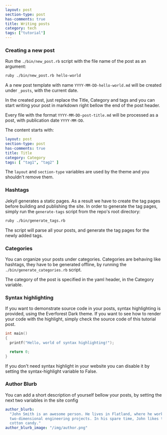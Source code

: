 ```yaml
---
layout: post
section-type: post
has-comments: true
title: Writing posts
category: tech
tags: ["tutorial"]
---
```


### Creating a new post

Run the `./bin/new_post.rb` script with the file name of the post as an
argument:

```bash
ruby ./bin/new_post.rb hello-world
```

A a new post template with name `YYYY-MM-DD-hello-world.md` will be created under
`_posts`, with the current date.

In the created post, just replace the Title, Category and tags and you can start
writing your post in markdown right bellow the end of the post header.

Every file with the format `YYYY-MM-DD-post-title.md` will be processed as a
post, with publication date `YYYY-MM-DD`.

The content starts with:

```yaml
layout: post
section-type: post
has-comments: true
title: Title
category: Category
tags: [ "tag1", "tag2" ]
```

The `layout` and `section-type` variables are used by the theme and you
shouldn't remove them.

### Hashtags

Jekyll generates a static pages. As a result we have to create the tag pages
before building and publishing the site. In order to generate the tag pages,
simply run the `generate-tags` script from the repo's root directory:

```bash
ruby ./bin/generate_tags.rb
```

The script will parse all your posts, and generate the tag pages for the newly
added tags.

### Categories

You can organize your posts under categories. Categories are behaving like
hashtags, they have to be generated offline, by running the
`./bin/generate_categories.rb` script.

The category of the post is specified in the yaml header, in the Category
variable.

### Syntax highlighting

If you want to demonstrate source code in your posts, syntax highlighting is
provided, using the Everforest Dark theme. If you want to see how to render your code with the highlight, simply
check the source code of this tutorial post.

```c
int main()
{
  printf("Hello, world of syntax highlighting!");

  return 0;
}
```

If you don't need syntax highlight in your website you can disable it by setting
the syntax-highlight variable to False.

### Author Blurb

You can add a short description of yourself bellow your posts, by setting the
next two variables in the site config

```yaml
author_blurb:
  "John Smith is an awesome person. He lives in Flatland, where he works on
  two-dimensional engineering projects. In his spare time, John likes to eat
  cotton candy."
author_blurb_image: "/img/author.png"
```
